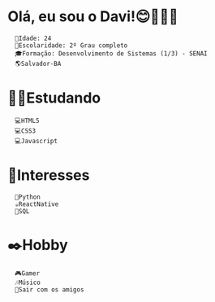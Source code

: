    # Olá, eu sou o Davi!😊🙋🏻‍♂️






  
      📌Idade: 24
      🏫Escolaridade: 2º Grau completo
      🎓Formação: Desenvolvimento de Sistemas (1/3) - SENAI 
      🌎Salvador-BA

 
  #  👨‍💻Estudando 
      💻HTML5
      💻CSS3
      💻Javascript


  #  🎯Interesses
      🐍Python
      ☕ReactNative
      🎲SQL 


  # ✒️Hobby
      🎮Gamer
      🎶Músico
      🍺Sair com os amigos
      
       



